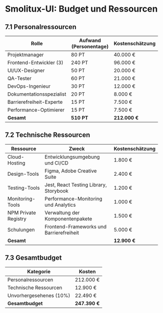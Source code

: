 # Smolitux-UI: Budget und Ressourcen

## 7.1 Personalressourcen

| Rolle | Aufwand (Personentage) | Kostenschätzung |
|-------|-------------------------|-----------------|
| Projektmanager | 80 PT | 40.000 € |
| Frontend-Entwickler (3) | 240 PT | 96.000 € |
| UI/UX-Designer | 50 PT | 20.000 € |
| QA-Tester | 60 PT | 21.000 € |
| DevOps-Ingenieur | 30 PT | 12.000 € |
| Dokumentationsspezialist | 20 PT | 8.000 € |
| Barrierefreiheit-Experte | 15 PT | 7.500 € |
| Performance-Optimierer | 15 PT | 7.500 € |
| **Gesamt** | **510 PT** | **212.000 €** |

## 7.2 Technische Ressourcen

| Ressource | Zweck | Kostenschätzung |
|-----------|-------|-----------------|
| Cloud-Hosting | Entwicklungsumgebung und CI/CD | 1.800 € |
| Design-Tools | Figma, Adobe Creative Suite | 2.400 € |
| Testing-Tools | Jest, React Testing Library, Storybook | 1.200 € |
| Monitoring-Tools | Performance-Monitoring und Analytics | 1.000 € |
| NPM Private Registry | Verwaltung der Komponentenpakete | 1.500 € |
| Schulungen | Frontend-Frameworks und Barrierefreiheit | 5.000 € |
| **Gesamt** | | **12.900 €** |

## 7.3 Gesamtbudget

| Kategorie | Kosten |
|-----------|--------|
| Personalressourcen | 212.000 € |
| Technische Ressourcen | 12.900 € |
| Unvorhergesehenes (10%) | 22.490 € |
| **Gesamtbudget** | **247.390 €** |

